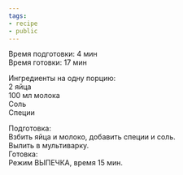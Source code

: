 ```yaml
---
tags:
- recipe
- public
---
```


Время подготовки: 4 мин  
Время готовки: 17 мин

Ингредиенты на одну порцию:  
2 яйца  
100 мл молока  
Соль  
Специи

Подготовка:  
Взбить яйца и молоко, добавить специи и соль.  
Вылить в мультиварку.  
Готовка:  
Режим ВЫПЕЧКА, время 15 мин.
